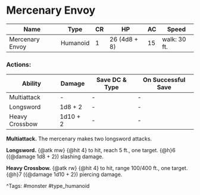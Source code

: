 # Mercenary Envoy

| Name | Type | CR | HP | AC | Speed |
|------|------|----|----|----|-------|
| Mercenary Envoy | Humanoid | 1 | 26 (4d8 + 8) | 15 | walk: 30 ft. |

### Actions:

| Ability | Damage | Save DC & Type | On Successful Save |
|---------|--------|----------------|--------------------|
| Multiattack | - | - | - |
| Longsword | 1d8 + 2 | - | - |
| Heavy Crossbow | 1d10 + 2 | - | - |


**Multiattack.** The mercenary makes two longsword attacks.

**Longsword.** {@atk mw} {@hit 4} to hit, reach 5 ft., one target. {@h}6 ({@damage 1d8 + 2}) slashing damage.

**Heavy Crossbow.** {@atk rw} {@hit 4} to hit, range 100/400 ft., one target. {@h}7 ({@damage 1d10 + 2}) piercing damage.

^Tags: #monster #type_humanoid